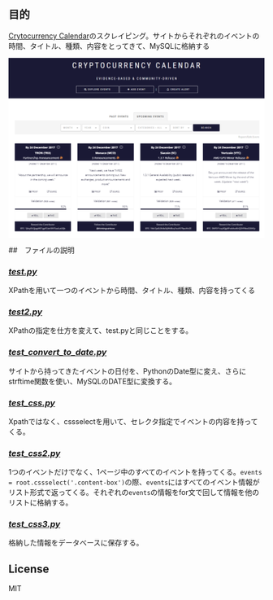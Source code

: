## 目的


[Crytocurrency Calendar][1]のスクレイピング。サイトからそれぞれのイベントの時間、タイトル、種類、内容をとってきて、MySQLに格納する

<img src="crypto_cal.png" alt="Crytocurrency Calendar" width="600" align="center">

##　ファイルの説明

### [*test.py*][py1]
XPathを用いて一つのイベントから時間、タイトル、種類、内容を持ってくる

### [*test2.py*][py2]
XPathの指定を仕方を変えて、test.pyと同じことをする。

### [*test_convert_to_date.py*][py3]
サイトから持ってきたイベントの日付を、PythonのDate型に変え、さらにstrftime関数を使い、MySQLのDATE型に変換する。

### [*test_css.py*][py_css]
Xpathではなく、cssselectを用いて、セレクタ指定でイベントの内容を持ってくる。

### [*test_css2.py*][py_css2]
1つのイベントだけでなく、1ページ中のすべてのイベントを持ってくる。`events = root.cssselect('.content-box')`の際、`events`にはすべてのイベント情報がリスト形式で返ってくる。それぞれの`events`の情報をfor文で回して情報を他のリストに格納する。

### [*test_css3.py*][py_css3]
格納した情報をデータベースに保存する。

## License
MIT

[1]:https://coinmarketcal.com/
[py1]:test.py
[py2]:test2.py
[py3]:test_conver_to_date.py
[py_css]:test_css2.py
[py_css2]:test_css2.py
[py_css3]:test_css3.py